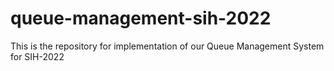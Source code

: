 # queue-management-sih-2022
This is the repository for implementation of our Queue Management System for SIH-2022
